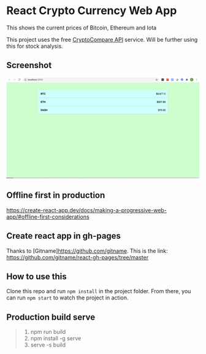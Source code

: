 # React Crypto Currency Web App

This shows the current prices of Bitcoin, Ethereum and Iota

This project uses the free [CryptoCompare API](http://cryptocompare.com/api) service. Will be further using this for stock analysis.

## Screenshot

![view](src/View.png)

## Offline first in production 

https://create-react-app.dev/docs/making-a-progressive-web-app/#offline-first-considerations

## Create react app in gh-pages

Thanks to [Gitname]https://github.com/gitname.
This is the link: https://github.com/gitname/react-gh-pages/tree/master

## How to use this

Clone this repo and run `npm install` in the project folder. From there, you can run `npm start` to watch the project in action.

## Production build serve

  > 1. npm run build
  > 2. npm install -g serve
  > 3. serve -s build




